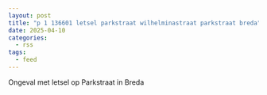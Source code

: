 ```yaml
---
layout: post
title: "p 1 136601 letsel parkstraat wilhelminastraat parkstraat breda"
date: 2025-04-10
categories: 
  - rss
tags: 
  - feed
---
```


Ongeval met letsel op Parkstraat in Breda
